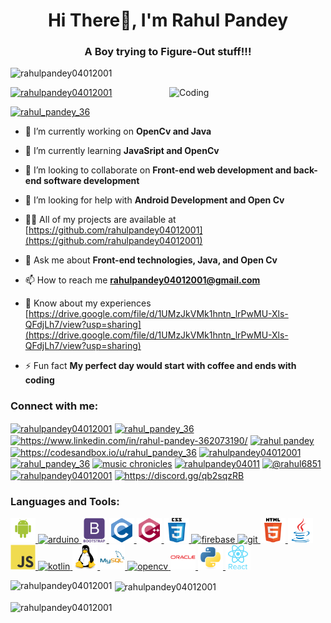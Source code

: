 
<h1 align="center">Hi There👋, I'm Rahul Pandey</h1>
<h3 align="center">A Boy trying to Figure-Out stuff!!!</h3>

<p align="left"> <img src="https://komarev.com/ghpvc/?username=rahulpandey04012001&label=Profile%20views&color=0e75b6&style=flat" alt="rahulpandey04012001" /> </p>
<img align="right" alt="Coding" width="250" src="https://media.giphy.com/media/u2pmTWUi0MXjyrMaVj/giphy.gif">
<p align="left"> <a href="https://github.com/ryo-ma/github-profile-trophy"><img src="https://github-profile-trophy.vercel.app/?username=rahulpandey04012001" alt="rahulpandey04012001" /></a> </p>

<p align="left"> <a href="https://twitter.com/rahul_pandey_36" target="blank"><img src="https://img.shields.io/twitter/follow/rahul_pandey_36?logo=twitter&style=for-the-badge" alt="rahul_pandey_36" /></a> </p>

- 🔭 I’m currently working on **OpenCv and Java**

- 🌱 I’m currently learning **JavaSript and OpenCv**

- 👯 I’m looking to collaborate on **Front-end web development and back-end software development**

- 🤝 I’m looking for help with **Android Development and Open Cv**

- 👨‍💻 All of my projects are available at [https://github.com/rahulpandey04012001](https://github.com/rahulpandey04012001)

- 💬 Ask me about **Front-end technologies, Java, and Open Cv**

- 📫 How to reach me **rahulpandey04012001@gmail.com**

- 📄 Know about my experiences [https://drive.google.com/file/d/1UMzJkVMk1hntn_lrPwMU-Xls-QFdjLh7/view?usp=sharing](https://drive.google.com/file/d/1UMzJkVMk1hntn_lrPwMU-Xls-QFdjLh7/view?usp=sharing)

- ⚡ Fun fact **My perfect day would start with coffee and ends with coding**

<h3 align="left">Connect with me:</h3>
<p align="left">
<a href="https://codepen.io/rahulpandey04012001" target="blank"><img align="center" src="https://raw.githubusercontent.com/rahuldkjain/github-profile-readme-generator/master/src/images/icons/Social/codepen.svg" alt="rahulpandey04012001" height="30" width="40" /></a>
<a href="https://twitter.com/rahul_pandey_36" target="blank"><img align="center" src="https://raw.githubusercontent.com/rahuldkjain/github-profile-readme-generator/master/src/images/icons/Social/twitter.svg" alt="rahul_pandey_36" height="30" width="40" /></a>
<a href="https://linkedin.com/in/https://www.linkedin.com/in/rahul-pandey-362073190/" target="blank"><img align="center" src="https://raw.githubusercontent.com/rahuldkjain/github-profile-readme-generator/master/src/images/icons/Social/linked-in-alt.svg" alt="https://www.linkedin.com/in/rahul-pandey-362073190/" height="30" width="40" /></a>
<a href="https://stackoverflow.com/users/rahul pandey" target="blank"><img align="center" src="https://raw.githubusercontent.com/rahuldkjain/github-profile-readme-generator/master/src/images/icons/Social/stack-overflow.svg" alt="rahul pandey" height="30" width="40" /></a>
<a href="https://codesandbox.com/https://codesandbox.io/u/rahul_pandey_36" target="blank"><img align="center" src="https://cdn.jsdelivr.net/npm/simple-icons@3.0.1/icons/codesandbox.svg" alt="https://codesandbox.io/u/rahul_pandey_36" height="30" width="40" /></a>
<a href="https://fb.com/rahulpandey04012001" target="blank"><img align="center" src="https://raw.githubusercontent.com/rahuldkjain/github-profile-readme-generator/master/src/images/icons/Social/facebook.svg" alt="rahulpandey04012001" height="30" width="40" /></a>
<a href="https://instagram.com/rahul_pandey_36" target="blank"><img align="center" src="https://raw.githubusercontent.com/rahuldkjain/github-profile-readme-generator/master/src/images/icons/Social/instagram.svg" alt="rahul_pandey_36" height="30" width="40" /></a>
<a href="https://www.youtube.com/c/music chronicles" target="blank"><img align="center" src="https://raw.githubusercontent.com/rahuldkjain/github-profile-readme-generator/master/src/images/icons/Social/youtube.svg" alt="music chronicles" height="30" width="40" /></a>
<a href="https://www.hackerrank.com/rahulpandey04011" target="blank"><img align="center" src="https://raw.githubusercontent.com/rahuldkjain/github-profile-readme-generator/master/src/images/icons/Social/hackerrank.svg" alt="rahulpandey04011" height="30" width="40" /></a>
<a href="https://www.hackerearth.com/@rahul6851" target="blank"><img align="center" src="https://raw.githubusercontent.com/rahuldkjain/github-profile-readme-generator/master/src/images/icons/Social/hackerearth.svg" alt="@rahul6851" height="30" width="40" /></a>
<a href="https://auth.geeksforgeeks.org/user/rahulpandey04012001" target="blank"><img align="center" src="https://raw.githubusercontent.com/rahuldkjain/github-profile-readme-generator/master/src/images/icons/Social/geeks-for-geeks.svg" alt="rahulpandey04012001" height="30" width="40" /></a>
<a href="https://discord.gg/https://discord.gg/qb2sqzRB" target="blank"><img align="center" src="https://raw.githubusercontent.com/rahuldkjain/github-profile-readme-generator/master/src/images/icons/Social/discord.svg" alt="https://discord.gg/qb2sqzRB" height="30" width="40" /></a>
</p>

<h3 align="left">Languages and Tools:</h3>
<p align="left"> <a href="https://developer.android.com" target="_blank"> <img src="https://raw.githubusercontent.com/devicons/devicon/master/icons/android/android-original-wordmark.svg" alt="android" width="40" height="40"/> </a> <a href="https://www.arduino.cc/" target="_blank"> <img src="https://cdn.worldvectorlogo.com/logos/arduino-1.svg" alt="arduino" width="40" height="40"/> </a> <a href="https://getbootstrap.com" target="_blank"> <img src="https://raw.githubusercontent.com/devicons/devicon/master/icons/bootstrap/bootstrap-plain-wordmark.svg" alt="bootstrap" width="40" height="40"/> </a> <a href="https://www.cprogramming.com/" target="_blank"> <img src="https://raw.githubusercontent.com/devicons/devicon/master/icons/c/c-original.svg" alt="c" width="40" height="40"/> </a> <a href="https://www.w3schools.com/cpp/" target="_blank"> <img src="https://raw.githubusercontent.com/devicons/devicon/master/icons/cplusplus/cplusplus-original.svg" alt="cplusplus" width="40" height="40"/> </a> <a href="https://www.w3schools.com/css/" target="_blank"> <img src="https://raw.githubusercontent.com/devicons/devicon/master/icons/css3/css3-original-wordmark.svg" alt="css3" width="40" height="40"/> </a> <a href="https://firebase.google.com/" target="_blank"> <img src="https://www.vectorlogo.zone/logos/firebase/firebase-icon.svg" alt="firebase" width="40" height="40"/> </a> <a href="https://git-scm.com/" target="_blank"> <img src="https://www.vectorlogo.zone/logos/git-scm/git-scm-icon.svg" alt="git" width="40" height="40"/> </a> <a href="https://www.w3.org/html/" target="_blank"> <img src="https://raw.githubusercontent.com/devicons/devicon/master/icons/html5/html5-original-wordmark.svg" alt="html5" width="40" height="40"/> </a> <a href="https://www.java.com" target="_blank"> <img src="https://raw.githubusercontent.com/devicons/devicon/master/icons/java/java-original.svg" alt="java" width="40" height="40"/> </a> <a href="https://developer.mozilla.org/en-US/docs/Web/JavaScript" target="_blank"> <img src="https://raw.githubusercontent.com/devicons/devicon/master/icons/javascript/javascript-original.svg" alt="javascript" width="40" height="40"/> </a> <a href="https://kotlinlang.org" target="_blank"> <img src="https://www.vectorlogo.zone/logos/kotlinlang/kotlinlang-icon.svg" alt="kotlin" width="40" height="40"/> </a> <a href="https://www.linux.org/" target="_blank"> <img src="https://raw.githubusercontent.com/devicons/devicon/master/icons/linux/linux-original.svg" alt="linux" width="40" height="40"/> </a> <a href="https://www.mysql.com/" target="_blank"> <img src="https://raw.githubusercontent.com/devicons/devicon/master/icons/mysql/mysql-original-wordmark.svg" alt="mysql" width="40" height="40"/> </a> <a href="https://opencv.org/" target="_blank"> <img src="https://www.vectorlogo.zone/logos/opencv/opencv-icon.svg" alt="opencv" width="40" height="40"/> </a> <a href="https://www.oracle.com/" target="_blank"> <img src="https://raw.githubusercontent.com/devicons/devicon/master/icons/oracle/oracle-original.svg" alt="oracle" width="40" height="40"/> </a> <a href="https://www.python.org" target="_blank"> <img src="https://raw.githubusercontent.com/devicons/devicon/master/icons/python/python-original.svg" alt="python" width="40" height="40"/> </a> <a href="https://reactjs.org/" target="_blank"> <img src="https://raw.githubusercontent.com/devicons/devicon/master/icons/react/react-original-wordmark.svg" alt="react" width="40" height="40"/> </a> </p>

<p><img align="left" src="https://github-readme-stats.vercel.app/api/top-langs?username=rahulpandey04012001&show_icons=true&locale=en&layout=compact" alt="rahulpandey04012001" /></p>

<p>&nbsp;<img align="center" src="https://github-readme-stats.vercel.app/api?username=rahulpandey04012001&show_icons=true&locale=en" alt="rahulpandey04012001" /></p>

<p><img align="center" src="https://github-readme-streak-stats.herokuapp.com/?user=rahulpandey04012001&" alt="rahulpandey04012001" /></p>
